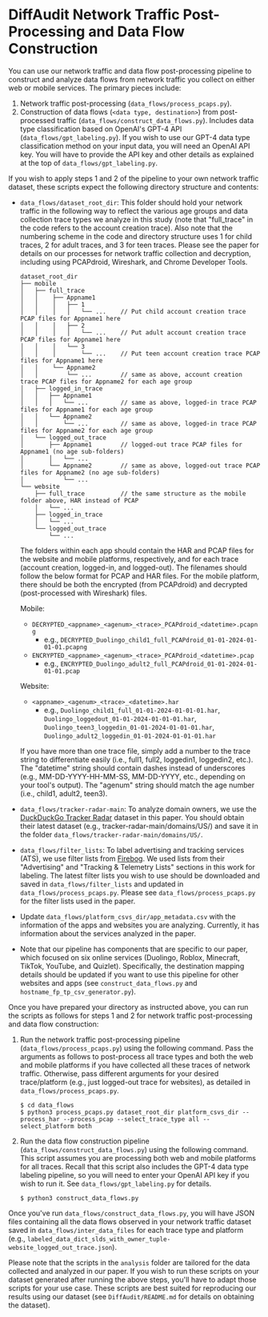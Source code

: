 # DiffAudit Network Traffic Post-Processing and Data Flow Construction

You can use our network traffic and data flow post-processing pipeline to construct and analyze data flows from network traffic you collect on either web or mobile services. The primary pieces include:

1. Network traffic post-processing (`data_flows/process_pcaps.py`).
2. Construction of data flows (`<data type, destination>`) from post-processed traffic (`data_flows/construct_data_flows.py`). Includes data type classification based on OpenAI's GPT-4 API (`data_flows/gpt_labeling.py`). If you wish to use our GPT-4 data type classification method on your input data, you will need an OpenAI API key. You will have to provide the API key and other details as explained at the top of `data_flows/gpt_labeling.py`.

If you wish to apply steps 1 and 2 of the pipeline to your own network traffic dataset, these scripts expect the following directory structure and contents:

- `data_flows/dataset_root_dir`: This folder should hold your network traffic in the following way to reflect the various age groups and data collection trace types we analyze in this study (note that "full_trace" in the code refers to the account creation trace). Also note that the numbering scheme in the code and directory structure uses 1 for child traces, 2 for adult traces, and 3 for teen traces. Please see the paper for details on our processes for network traffic collection and decryption, including using PCAPdroid, Wireshark, and Chrome Developer Tools.

    ```
    dataset_root_dir
    ├── mobile
    │   ├── full_trace
    │   │    ├── Appname1
    │   │    │   ├── 1           
    │   │    │   │   └── ...    // Put child account creation trace PCAP files for Appname1 here
    │   │    │   ├── 2           
    │   │    │   │   └── ...    // Put adult account creation trace PCAP files for Appname1 here
    │   │    │   └── 3           
    │   │    │       └── ...    // Put teen account creation trace PCAP files for Appname1 here
    │   │    └── Appname2
    │   │        └── ...        // same as above, account creation trace PCAP files for Appname2 for each age group
    │   ├── logged_in_trace
    │   │   ├── Appname1
    │   │   │   └── ...         // same as above, logged-in trace PCAP files for Appname1 for each age group
    │   │   └── Appname2
    │   │       └── ...         // same as above, logged-in trace PCAP files for Appname2 for each age group
    │   └── logged_out_trace
    │       ├── Appname1        // logged-out trace PCAP files for Appname1 (no age sub-folders)
    │       │   └── ...
    │       └── Appname2        // same as above, logged-out trace PCAP files for Appname2 (no age sub-folders)
    │           └── ...
    └── website
        ├── full_trace          // the same structure as the mobile folder above, HAR instead of PCAP
        │   └── ...
        ├── logged_in_trace
        │   └── ...
        └── logged_out_trace
            └── ...
    ```

    
    The folders within each app should contain the HAR and PCAP files for the website and mobile platforms, respectively, and for each trace (account creation, logged-in, and logged-out). The filenames should follow the below format for PCAP and HAR files. For the mobile platform, there should be both the encrypted (from PCAPdroid) and decrypted (post-processed with Wireshark) files.

    Mobile:
    - `DECRYPTED_<appname>_<agenum>_<trace>_PCAPdroid_<datetime>.pcapng`
        - e.g., `DECRYPTED_Duolingo_child1_full_PCAPdroid_01-01-2024-01-01-01.pcapng`
    - `ENCRYPTED_<appname>_<agenum>_<trace>_PCAPdroid_<datetime>.pcap`
        - e.g., `ENCRYPTED_Duolingo_adult2_full_PCAPdroid_01-01-2024-01-01-01.pcap`

    Website:
    - `<appname>_<agenum>_<trace>_<datetime>.har`
        - e.g., `Duolingo_child1_full_01-01-2024-01-01-01.har`, `Duolingo_loggedout_01-01-2024-01-01-01.har`, `Duolingo_teen3_loggedin_01-01-2024-01-01-01.har`, `Duolingo_adult2_loggedin_01-01-2024-01-01-01.har`

    If you have more than one trace file, simply add a number to the trace string to differentiate easily (i.e., full1, full2, loggedin1, loggedin2, etc.). The "datetime" string should contain dashes instead of underscores (e.g., MM-DD-YYYY-HH-MM-SS, MM-DD-YYYY, etc., depending on your tool's output). The "agenum" string should match the age number (i.e., child1, adult2, teen3).

- `data_flows/tracker-radar-main`: To analyze domain owners, we use the [DuckDuckGo Tracker Radar](https://github.com/duckduckgo/tracker-radar) dataset in this paper. You should obtain their latest dataset (e.g., tracker-radar-main/domains/US/) and save it in the folder `data_flows/tracker-radar-main/domains/US/`.

- `data_flows/filter_lists`: To label advertising and tracking services (ATS), we use filter lists from [Firebog](https://firebog.net/). We used lists from their "Advertising" and "Tracking & Telemetry Lists" sections in this work for labeling. The latest filter lists you wish to use should be downloaded and saved in `data_flows/filter_lists` and updated in `data_flows/process_pcaps.py`. Please see `data_flows/process_pcaps.py` for the filter lists used in the paper.

- Update `data_flows/platform_csvs_dir/app_metadata.csv` with the information of the apps and websites you are analyzing. Currently, it has information about the services analyzed in the paper.

- Note that our pipeline has components that are specific to our paper, which focused on six online services (Duolingo, Roblox, Minecraft, TikTok, YouTube, and Quizlet). Specifically, the destination mapping details should be updated if you want to use this pipeline for other websites and apps (see `construct_data_flows.py` and `hostname_fp_tp_csv_generator.py`).

Once you have prepared your directory as instructed above, you can run the scripts as follows for steps 1 and 2 for network traffic post-processing and data flow construction:

1. Run the network traffic post-processing pipeline (`data_flows/process_pcaps.py`) using the following command. Pass the arguments as follows to post-process all trace types and both the web and mobile platforms if you have collected all these traces of network traffic. Otherwise, pass different arguments for your desired trace/platform (e.g., just logged-out trace for websites), as detailed in `data_flows/process_pcaps.py`.

    ```
    $ cd data_flows 
    $ python3 process_pcaps.py dataset_root_dir platform_csvs_dir --process_har --process_pcap --select_trace_type all --select_platform both
    ```

2. Run the data flow construction pipeline (`data_flows/construct_data_flows.py`) using the following command. This script assumes you are processing both web and mobile platforms for all traces. Recall that this script also includes the GPT-4 data type labeling pipeline, so you will need to enter your OpenAI API key if you wish to run it. See `data_flows/gpt_labeling.py` for details.

    ```
    $ python3 construct_data_flows.py
    ```

Once you've run `data_flows/construct_data_flows.py`, you will have JSON files containing all the data flows observed in your network traffic dataset saved in `data_flows/inter_data_files` for each trace type and platform (e.g., ``labeled_data_dict_slds_with_owner_tuple-website_logged_out_trace.json``).

Please note that the scripts in the `analysis` folder are tailored for the data collected and analyzed in our paper. If you wish to run these scripts on your dataset generated after running the above steps, you'll have to adapt those scripts for your use case. These scripts are best suited for reproducing our results using our dataset (see `DiffAudit/README.md` for details on obtaining the dataset).

